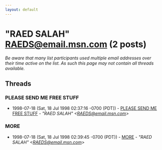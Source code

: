 ```yaml
---
layout: default
---
```


# "RAED SALAH" <RAEDS@email.msn.com> (2 posts)

_Be aware that many list participants used multiple email addresses over their time active on the list. As such this page may not contain all threads available._

## Threads

### PLEASE SEND ME FREE STUFF
+ 1998-07-18 (Sat, 18 Jul 1998 02:37:16 -0700 (PDT)) - [PLEASE SEND ME FREE STUFF](/archive/1998/07/3bf8b34054a25d90c07f1b1a35a39a0390841ffb3b95ee67ac7d5c365dd29077) - _"RAED SALAH" \<RAEDS@email.msn.com\>_

### MORE
+ 1998-07-18 (Sat, 18 Jul 1998 02:39:45 -0700 (PDT)) - [MORE](/archive/1998/07/0136d6844a2a46eff42273c680107c12f6d72150e2a1e13c4ed1d2c1ec14e039) - _"RAED SALAH" \<RAEDS@email.msn.com\>_

